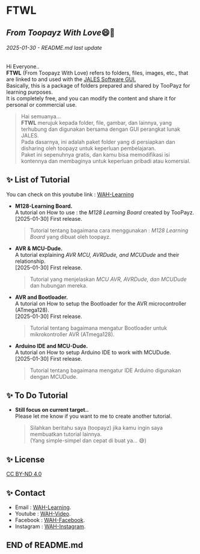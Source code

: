# FTWL
## _From Toopayz With Love_:smile::green_heart:
###### _2025-01-30 - README.md last update_
Hi Everyone..  
**FTWL** (From Toopayz With Love) refers to folders, files, images, etc., that are linked to and used with the [JALES Software GUI.](https://github.com/WAH-share/JALES-apps)  
Basically, this is a package of folders prepared and shared by TooPayz for learning purposes.  
It is completely free, and you can modify the content and share it for personal or commercial use.
> Hai semuanya...  
> **FTWL** merujuk kepada folder, file, gambar, dan lainnya, yang terhubung dan digunakan bersama dengan GUI perangkat lunak JALES.  
> Pada dasarnya, ini adalah paket folder yang di persiapkan dan disharing oleh toopayz untuk keperluan pembelajaran.  
> Paket ini sepenuhnya gratis, dan kamu bisa memodifikasi isi kontennya dan membaginya untuk keperluan pribadi atau komersial.

##
## ✨ List of Tutorial

You can check on this youtube link : [WAH-Learning](https://www.youtube.com/@WAH.Learning)

- **M128-Learning Board.**  
A tutorial on How to use : the _M128 Learning Board_ created by TooPayz.  
[2025-01-30] First release.
  > Tutorial tentang bagaimana cara menggunakan : _M128 Learning Board_ yang dibuat oleh toopayz.
- **AVR & MCU-Dude.**  
A tutorial explaining _AVR MCU, AVRDude, and MCUDude_ and their relationship.  
[2025-01-30] First release.
  > Tutorial yang menjelaskan _MCU AVR, AVRDude, dan MCUDude_ dan hubungan mereka.
- **AVR and Bootloader.**  
A tutorial on How to setup the Bootloader for the AVR microcontroller (ATmega128).  
[2025-01-30] First release.
  > Tutorial tentang bagaimana mengatur Bootloader untuk mikrokontroller AVR (ATmega128).
- **Arduino IDE and MCU-Dude.**  
A tutorial on How to setup Arduino IDE to work with MCUDude.  
[2025-01-30] First release.
  > Tutorial tentang bagaimana mengatur IDE Arduino digunakan dengan MCUDude.


##
## ✨ To Do Tutorial
- **Still focus on current target..**  
Please let me know if you want to me to create another tutorial.
  > Silahkan beritahu saya (toopayz) jika kamu ingin saya membuatkan tutorial lainnya.  
  > (Yang simple-simpel dan cepat di buat ya... :sweat_smile:)

##
## ✨ License
[CC BY-ND 4.0](https://creativecommons.org/licenses/by-nd/4.0/deed.en)

## ✨ Contact
- Email : [WAH-Learning](mailto:wah.learning@gmail.com).
- Youtube : [WAH-Video](https://www.youtube.com/@WAH.Learning).
- Facebook : [WAH-Facebook](https://www.facebook.com/profile.php?id=100094907858032).
- Instagram : [WAH-Instagram](https://www.instagram.com/wah.digital.solution/).

##
## END of README.md
